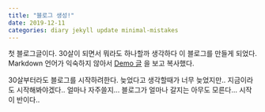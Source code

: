 ```yaml
---
title: "블로그 생성!"
date: 2019-12-11
categories: diary jekyll update minimal-mistakes
---
```

첫 블로그글이다. 30살이 되면서 뭐라도 하나할까 생각하다 이 블로그를 만들게 되었다.
Markdown 언어가 익숙하지 않아서 [Demo 글] 을 보고 복사했다.

30살부터라도 블로그를 시작하려한다. 늦었다고 생각할때가 너무 늦었지만.. 지금이라도 시작해봐야겠다..
얼마나 자주쓸지... 블로그가 얼마나 갈지는 아무도 모른다... 시작이 반이다..

[Demo 글]: https://dreamgonfly.github.io/2018/01/27/jekyll-remote-theme.html

